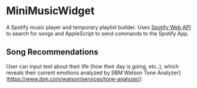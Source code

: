 # MiniMusicWidget
A Spotify music player and temporary playlist builder. Uses [Spotify Web API](https://developer.spotify.com/documentation/web-api/) to search for songs and AppleScript to send commands to the Spotify App.

## Song Recommendations
User can input text about their life (how their day is going, etc..), which reveals their current emotions analyzed by [IBM Watson Tone Analyzer] (https://www.ibm.com/watson/services/tone-analyzer/)
